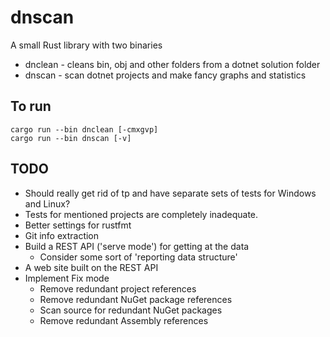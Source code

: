 # dnscan

A small Rust library with two binaries

- dnclean - cleans bin, obj and other folders from a dotnet solution folder
- dnscan - scan dotnet projects and make fancy graphs and statistics


## To run

```
cargo run --bin dnclean [-cmxgvp]
cargo run --bin dnscan [-v]
```

## TODO

- Should really get rid of tp and have separate sets of tests for Windows and Linux?
- Tests for mentioned projects are completely inadequate.
- Better settings for rustfmt
- Git info extraction
- Build a REST API ('serve mode') for getting at the data
  - Consider some sort of 'reporting data structure'
- A web site built on the REST API
- Implement Fix mode
  - Remove redundant project references
  - Remove redundant NuGet package references
  - Scan source for redundant NuGet packages
  - Remove redundant Assembly references
